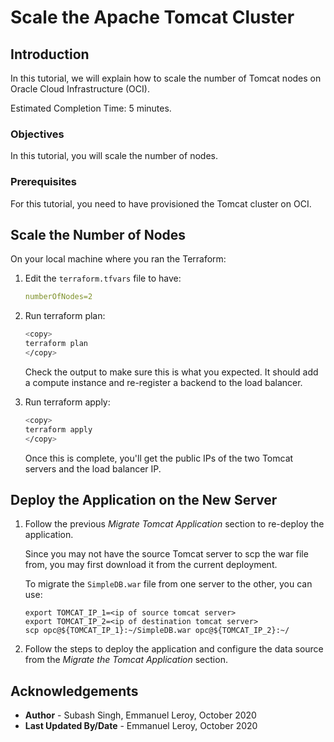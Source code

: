# Scale the Apache Tomcat Cluster

## Introduction

In this tutorial, we will explain how to scale the number of Tomcat nodes on Oracle Cloud Infrastructure (OCI).

Estimated Completion Time: 5 minutes.

### Objectives

In this tutorial, you will scale the number of nodes.

### Prerequisites

For this tutorial, you need to have provisioned the Tomcat cluster on OCI.

## Scale the Number of Nodes

On your local machine where you ran the Terraform:

1. Edit the `terraform.tfvars` file to have:

    ```yaml
    numberOfNodes=2
    ```

2. Run terraform plan:

    ```bash
    <copy>
    terraform plan
    </copy>
    ```

    Check the output to make sure this is what you expected. It should add a compute instance and re-register a backend to the load balancer.


3. Run terraform apply:

    ```bash
    <copy>
    terraform apply
    </copy>
    ```

    Once this is complete, you'll get the public IPs of the two Tomcat servers and the load balancer IP.


## Deploy the Application on the New Server

1. Follow the previous *Migrate Tomcat Application* section to re-deploy the application.

    Since you may not have the source Tomcat server to scp the war file from, you may first download it from the current deployment.

    To migrate the `SimpleDB.war` file from one server to the other, you can use:

    ```
    export TOMCAT_IP_1=<ip of source tomcat server>
    export TOMCAT_IP_2=<ip of destination tomcat server>
    scp opc@${TOMCAT_IP_1}:~/SimpleDB.war opc@${TOMCAT_IP_2}:~/
    ```

2. Follow the steps to deploy the application and configure the data source from the *Migrate the Tomcat Application* section.


## Acknowledgements
 - **Author** - Subash Singh, Emmanuel Leroy, October 2020
 - **Last Updated By/Date** - Emmanuel Leroy, October 2020
